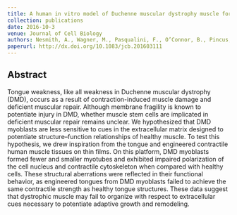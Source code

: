 ```yaml
---
title: A human in vitro model of Duchenne muscular dystrophy muscle formation and contractility
collection: publications
date: 2016-10-3
venue: Journal of Cell Biology
authors: Nesmith, A., Wagner, M., Pasqualini, F., O’Connor, B., Pincus, M., August, P., Parker, K.
paperurl: http://dx.doi.org/10.1083/jcb.201603111
---
```

<h2> Abstract </h2>
<jats:p>Tongue weakness, like all weakness in Duchenne muscular dystrophy (DMD), occurs as a result of contraction-induced muscle damage and deficient muscular repair. Although membrane fragility is known to potentiate injury in DMD, whether muscle stem cells are implicated in deficient muscular repair remains unclear. We hypothesized that DMD myoblasts are less sensitive to cues in the extracellular matrix designed to potentiate structure–function relationships of healthy muscle. To test this hypothesis, we drew inspiration from the tongue and engineered contractile human muscle tissues on thin films. On this platform, DMD myoblasts formed fewer and smaller myotubes and exhibited impaired polarization of the cell nucleus and contractile cytoskeleton when compared with healthy cells. These structural aberrations were reflected in their functional behavior, as engineered tongues from DMD myoblasts failed to achieve the same contractile strength as healthy tongue structures. These data suggest that dystrophic muscle may fail to organize with respect to extracellular cues necessary to potentiate adaptive growth and remodeling.</jats:p>
<p align= "justify">